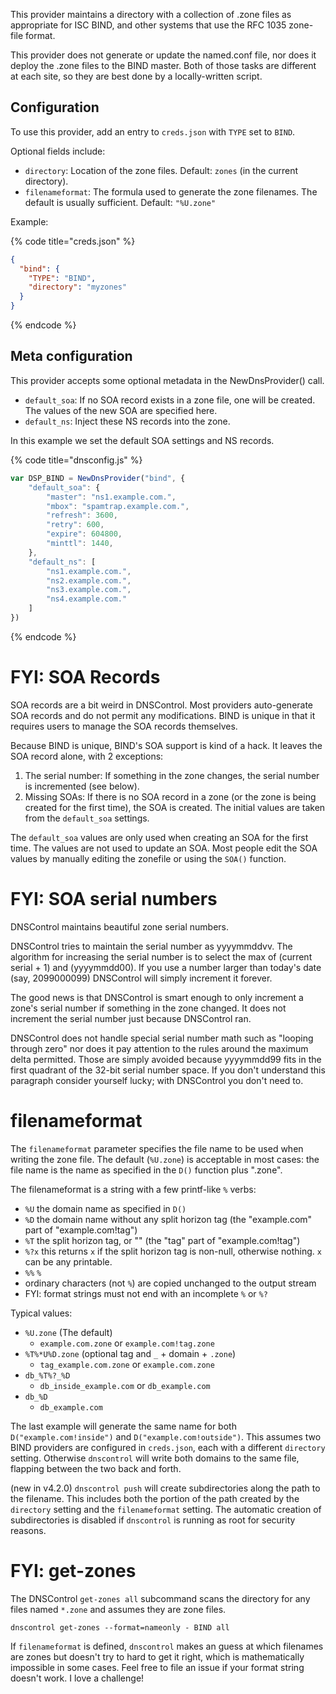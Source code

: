 This provider maintains a directory with a collection of .zone files
as appropriate for ISC BIND, and other systems that use the RFC 1035
zone-file format.

This provider does not generate or update the named.conf file, nor does it deploy the .zone files to the BIND master.
Both of those tasks are different at each site, so they are best done by a locally-written script.


## Configuration

To use this provider, add an entry to `creds.json` with `TYPE` set to `BIND`.

Optional fields include:

* `directory`: Location of the zone files.  Default: `zones` (in the current directory).
* `filenameformat`: The formula used to generate the zone filenames. The default is usually sufficient.  Default: `"%U.zone"`

Example:

{% code title="creds.json" %}
```json
{
  "bind": {
    "TYPE": "BIND",
    "directory": "myzones"
  }
}
```
{% endcode %}

## Meta configuration

This provider accepts some optional metadata in the NewDnsProvider() call.

* `default_soa`: If no SOA record exists in a zone file, one will be created. The values of the new SOA are specified here.
* `default_ns`: Inject these NS records into the zone.

In this example we set the default SOA settings and NS records.

{% code title="dnsconfig.js" %}
```javascript
var DSP_BIND = NewDnsProvider("bind", {
    "default_soa": {
        "master": "ns1.example.com.",
        "mbox": "spamtrap.example.com.",
        "refresh": 3600,
        "retry": 600,
        "expire": 604800,
        "minttl": 1440,
    },
    "default_ns": [
        "ns1.example.com.",
        "ns2.example.com.",
        "ns3.example.com.",
        "ns4.example.com."
    ]
})
```
{% endcode %}

# FYI: SOA Records

SOA records are a bit weird in DNSControl.   Most providers auto-generate SOA records and do not permit any modifications. BIND is unique in that it requires users to manage the SOA records themselves.

Because BIND is unique, BIND's SOA support is kind of a hack.  It leaves the SOA record alone, with 2 exceptions:

1. The serial number: If something in the zone changes, the serial number is incremented (see below).
2. Missing SOAs: If there is no SOA record in a zone (or the zone is being created for the first time), the SOA is created.  The initial values are taken from the `default_soa` settings.

The `default_soa` values are only used when creating an SOA for the first time. The values are not used to update an SOA.  Most people edit the SOA values by manually editing the zonefile or using the `SOA()` function.


# FYI: SOA serial numbers

DNSControl maintains beautiful zone serial numbers.

DNSControl tries to maintain the serial number as yyyymmddvv. The algorithm for increasing the serial number is to select the max of (current serial + 1) and (yyyymmdd00). If you use a number larger than today's date (say, 2099000099) DNSControl will simply increment it forever.

The good news is that DNSControl is smart enough to only increment a zone's serial number if something in the zone changed. It does not increment the serial number just because DNSControl ran.

DNSControl does not handle special serial number math such as "looping through zero" nor does it pay attention to the rules around the maximum delta permitted. Those are simply avoided because yyyymmdd99 fits in the first quadrant of the 32-bit serial number space. If you don't understand this paragraph consider yourself lucky; with DNSControl you don't need to.


# filenameformat

The `filenameformat` parameter specifies the file name to be used when
writing the zone file. The default (`%U.zone`) is acceptable in most cases: the
file name is the name as specified in the `D()` function plus ".zone".

The filenameformat is a string with a few printf-like `%` verbs:

  * `%U`  the domain name as specified in `D()`
  * `%D`  the domain name without any split horizon tag (the "example.com" part of "example.com!tag")
  * `%T`  the split horizon tag, or "" (the "tag" part of "example.com!tag")
  * `%?x` this returns `x` if the split horizon tag is non-null, otherwise nothing. `x` can be any printable.
  * `%%`  `%`
  * ordinary characters (not `%`) are copied unchanged to the output stream
  * FYI: format strings must not end with an incomplete `%` or `%?`

Typical values:

  * `%U.zone` (The default)
    * `example.com.zone` or `example.com!tag.zone`
  * `%T%*U%D.zone`  (optional tag and `_` + domain + `.zone`)
    * `tag_example.com.zone` or `example.com.zone`
  * `db_%T%?_%D`
    * `db_inside_example.com` or `db_example.com`
  * `db_%D`
    * `db_example.com`

The last example will generate the same name for both
`D("example.com!inside")` and `D("example.com!outside")`.  This
assumes two BIND providers are configured in `creds.json`, each with
a different `directory` setting. Otherwise `dnscontrol` will write
both domains to the same file, flapping between the two back and
forth.

(new in v4.2.0) `dnscontrol push` will create subdirectories along the path to
the filename. This includes both the portion of the path created by the
`directory` setting and the `filenameformat` setting. The automatic creation of
subdirectories is disabled if `dnscontrol` is running as root for security
reasons.

# FYI: get-zones

The DNSControl `get-zones all` subcommand scans the directory for
any files named `*.zone` and assumes they are zone files.

```shell
dnscontrol get-zones --format=nameonly - BIND all
```

If `filenameformat` is defined, `dnscontrol` makes an guess at which
filenames are zones but doesn't try to hard to get it right, which is
mathematically impossible in some cases.  Feel free to file an issue if
your format string doesn't work. I love a challenge!
